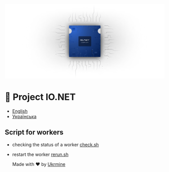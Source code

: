 ![Image alt](https://github.com/ukrmine/ionet/blob/main/pics/mAa0QmH3Nl9IyKqDAZzvuFNZhE0.webp)

# :checkered_flag: Project IO.NET 

- [English](DOCS/EN/README_EN.md)
- [Українська](DOCS/UA/README_UA.md)


## Script for workers
- checking the status of a worker <a href="https://github.com/ukrmine/ionet/raw/main/check.sh" target="_blank">check.sh</a>
- restart the worker <a href="https://github.com/ukrmine/ionet/raw/main/rerun.sh" target="_blank">rerun.sh</a>
  
  Made with :heart: by <a href="https://github.com/ukrmine" target="_blank">Ukrmine</a>

